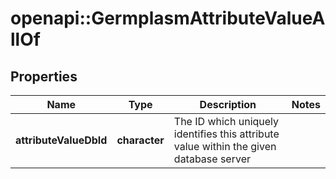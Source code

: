 # openapi::GermplasmAttributeValueAllOf

## Properties
Name | Type | Description | Notes
------------ | ------------- | ------------- | -------------
**attributeValueDbId** | **character** | The ID which uniquely identifies this attribute value within the given database server | 


